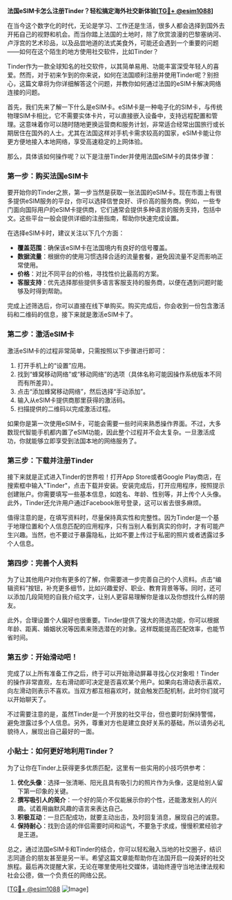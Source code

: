 **法国eSIM卡怎么注册Tinder？轻松搞定海外社交新体验[[TG💪+ @esim1088](https://t.me/s/esim1088)]**

在当今这个数字化的时代，无论是学习、工作还是生活，很多人都会选择到国外去开拓自己的视野和机会。而当你踏上法国的土地时，除了欣赏浪漫的巴黎塞纳河、卢浮宫的艺术珍品，以及品尝地道的法式美食外，可能还会遇到一个重要的问题——如何在这个陌生的地方使用社交软件，比如Tinder？

Tinder作为一款全球知名的社交软件，以其简单易用、功能丰富深受年轻人的喜爱。然而，对于初来乍到的你来说，如何在法国顺利注册并使用Tinder呢？别担心，这篇文章将为你详细解答这个问题，并教你如何通过法国的eSIM卡解决网络连接的问题。

首先，我们先来了解一下什么是eSIM卡。eSIM卡是一种电子化的SIM卡，与传统物理SIM卡相比，它不需要实体卡片，可以直接嵌入设备中，支持远程配置和管理。这意味着你可以随时随地更换运营商和服务计划，非常适合经常出国旅行或长期居住在国外的人士。尤其在法国这样对手机卡需求较高的国家，eSIM卡能让你更方便地接入本地网络，享受高速稳定的上网体验。

那么，具体该如何操作呢？以下是注册Tinder并使用法国eSIM卡的具体步骤：

### 第一步：购买法国eSIM卡

要开始你的Tinder之旅，第一步当然是获取一张法国的eSIM卡。现在市面上有很多提供eSIM服务的平台，你可以选择信誉良好、评价高的服务商。例如，一些专门面向国际用户的eSIM卡提供商，它们通常会提供多种语言的服务支持，包括中文。这些平台一般会提供详细的注册指南，帮助你快速完成设置。

在选择eSIM卡时，建议关注以下几个方面：
- **覆盖范围**：确保该eSIM卡在法国境内有良好的信号覆盖。
- **数据流量**：根据你的使用习惯选择合适的流量套餐，避免因流量不足而影响正常使用。
- **价格**：对比不同平台的价格，寻找性价比最高的方案。
- **客服支持**：优先选择那些提供多语言客服支持的服务商，以便在遇到问题时能够及时得到帮助。

完成上述筛选后，你可以直接在线下单购买。购买完成后，你会收到一份包含激活码和二维码的信息，接下来就是激活eSIM卡了。

### 第二步：激活eSIM卡

激活eSIM卡的过程非常简单，只需按照以下步骤进行即可：
1. 打开手机上的“设置”应用。
2. 找到“蜂窝移动网络”或“移动网络”的选项（具体名称可能因操作系统版本不同而有所差异）。
3. 点击“添加蜂窝移动网络”，然后选择“手动添加”。
4. 输入从eSIM卡提供商那里获得的激活码。
5. 扫描提供的二维码以完成激活过程。

如果你是第一次使用eSIM卡，可能会需要一些时间来熟悉操作界面。不过，大多数现代智能手机都内置了eSIM功能，因此整个过程并不会太复杂。一旦激活成功，你就能够立即享受到法国本地的网络服务了。

### 第三步：下载并注册Tinder

接下来就是正式进入Tinder的世界啦！打开App Store或者Google Play商店，在搜索框中输入"Tinder"，点击下载并安装。安装完成后，打开应用程序，按照提示创建账户。你需要填写一些基本信息，如姓名、年龄、性别等，并上传个人头像。此外，Tinder还允许用户通过Facebook账号登录，这可以省去很多麻烦。

值得注意的是，在填写资料时，尽量保持真实性和完整性。因为Tinder是一个基于地理位置和个人信息匹配的应用程序，只有当别人看到真实的你时，才有可能产生兴趣。当然，也不要过于暴露隐私，比如不要上传过于私密的照片或者透露过多个人信息。

### 第四步：完善个人资料

为了让其他用户对你有更多的了解，你需要进一步完善自己的个人资料。点击“编辑资料”按钮，补充更多细节，比如兴趣爱好、职业、教育背景等等。同时，还可以添加几段简短的自我介绍文字，让别人更容易理解你是谁以及你想找什么样的朋友。

此外，合理设置个人偏好也很重要。Tinder提供了强大的筛选功能，你可以根据年龄、距离、婚姻状况等因素来筛选潜在的对象。这样既能提高匹配效率，也能节省时间。

### 第五步：开始滑动吧！

完成了以上所有准备工作之后，终于可以开始滑动屏幕寻找心仪对象啦！Tinder的操作非常直观，左右滑动即可决定是否喜欢某个用户。如果向右滑动表示喜欢，向左滑动则表示不喜欢。当双方都互相喜欢时，就会触发匹配机制，此时你们就可以开始聊天了。

不过需要注意的是，虽然Tinder是一个开放的社交平台，但也要时刻保持警惕，避免泄露过多个人信息。另外，尊重对方也是建立良好关系的基础，所以请务必礼貌待人，展现出自己最好的一面。

### 小贴士：如何更好地利用Tinder？

为了让你在Tinder上获得更多优质匹配，这里有一些实用的小技巧供参考：
1. **优化头像**：选择一张清晰、阳光且具有吸引力的照片作为头像，这是给别人留下第一印象的关键。
2. **撰写吸引人的简介**：一个好的简介不仅能展示你的个性，还能激发别人的兴趣。试着用幽默风趣的语言来表达自己。
3. **积极互动**：一旦匹配成功，就要主动出击，及时回复消息，展现自己的诚意。
4. **保持耐心**：找到合适的伴侣需要时间和运气，不要急于求成，慢慢积累经验才是王道。

总之，通过法国eSIM卡和Tinder的结合，你可以轻松融入当地的社交圈子，结识志同道合的朋友甚至是另一半。希望这篇文章能帮助你在法国开启一段美好的社交旅程。最后再次提醒大家，无论在哪里使用社交媒体，请始终遵守当地法律法规和社会公德，做一个负责任的网络公民。

[[TG💪+ @esim1088](https://t.me/s/esim1088) ![Image](https://i.postimg.cc/4NQfJmqS/Snipaste-2025-05-13-00-14-12.png)]